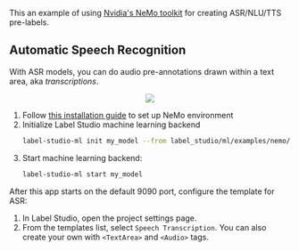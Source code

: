 This an example of using [Nvidia's NeMo toolkit](https://github.com/NVIDIA/NeMo) for creating ASR/NLU/TTS pre-labels.

## Automatic Speech Recognition

With ASR models, you can do audio pre-annotations drawn within a text area, aka _transcriptions_.

<div style="margin:auto; text-align:center; width:100%"><img src="/images/nemo-asr.png" style="opacity: 0.7"/></div>


1. Follow [this installation guide](https://github.com/NVIDIA/NeMo#installation) to set up NeMo environment
2. Initialize Label Studio machine learning backend
    ```bash
    label-studio-ml init my_model --from label_studio/ml/examples/nemo/asr.py
    ```
3. Start machine learning backend:
   ```bash
   label-studio-ml start my_model
   ```
   
After this app starts on the default 9090 port, configure the template for ASR:
1. In Label Studio, open the project settings page.
2. From the templates list, select `Speech Transcription`. You can also create your own with `<TextArea>` and `<Audio>` tags. 
